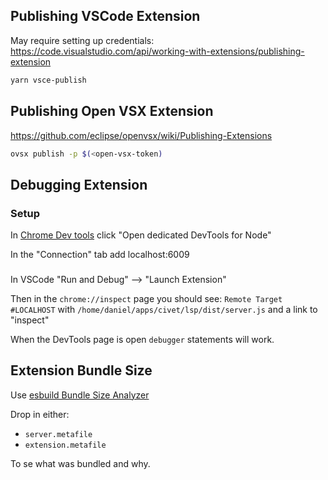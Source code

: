 Publishing VSCode Extension
---

May require setting up credentials: https://code.visualstudio.com/api/working-with-extensions/publishing-extension

```bash
yarn vsce-publish
```

Publishing Open VSX Extension
---

https://github.com/eclipse/openvsx/wiki/Publishing-Extensions

```bash
ovsx publish -p $(<open-vsx-token)
```

Debugging Extension
---

### Setup

In [Chrome Dev tools](chrome://inspect) click "Open dedicated DevTools for Node"

In the "Connection" tab add localhost:6009

###

In VSCode "Run and Debug" --> "Launch Extension"

Then in the `chrome://inspect` page you should see: `Remote Target #LOCALHOST` with `/home/daniel/apps/civet/lsp/dist/server.js` and a link to "inspect"

When the DevTools page is open `debugger` statements will work.

Extension Bundle Size
---

Use [esbuild Bundle Size Analyzer](https://esbuild.github.io/analyze/)

Drop in either:

- `server.metafile`
- `extension.metafile`

To se what was bundled and why.
